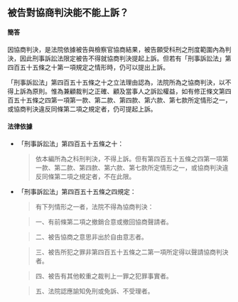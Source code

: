 ## 被告對協商判決能不能上訴？

#### 簡答

因協商判決，是法院依據被告與檢察官協商結果，被告願受科刑之刑度範圍內為判決，因此刑事訴訟法限定被告不得就協商判決提起上訴。但若有「刑事訴訟法」第四百五十五條之十第一項規定之情形時，仍可以提出上訴。

「刑事訴訟法」第四百五十五條之十之立法理由認為，法院所為之協商判決，以不得上訴為原則。惟為兼顧裁判之正確、顧及當事人之訴訟權益，如有修正條文第四百五十五條之四第一項第一款、第二款、第四款、第六款、第七款所定情形之一，或協商判決違反同條第二項之規定者，仍可提起上訴。

#### 法律依據

* 「刑事訴訟法」第四百五十五條之十：

   > 依本編所為之科刑判決，不得上訴。但有第四百五十五條之四第一項第一款、第二款、第四款、第六款、第七款所定情形之一，或協商判決違反同條第二項之規定者，不在此限。

* 「刑事訴訟法」第四百五十五條之四規定：

   > 有下列情形之一者，法院不得為協商判決：

   > 一、有前條第二項之撤銷合意或撤回協商聲請者。

   > 二、被告協商之意思非出於自由意志者。

   > 三、被告所犯之罪非第四百五十五條之二第一項所定得以聲請協商判決者。

   > 四、被告有其他較重之裁判上一罪之犯罪事實者。

   > 五、法院認應諭知免刑或免訴、不受理者。
